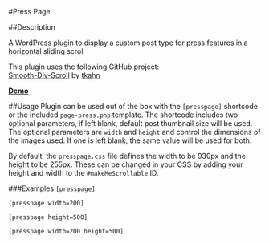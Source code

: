 #Press Page

##Description

A WordPress plugin to display a custom post type for press features in a horizontal sliding scroll

This plugin uses the following GitHub project:  
[Smooth-Div-Scroll](https://github.com/tkahn/Smooth-Div-Scroll) by [tkahn](https://github.com/tkahn)

**[Demo](http://museumthemes.com/press-page/)**

##Usage
Plugin can be used out of the box with the `[presspage]` shortcode or the included `page-press.php` template. The shortcode includes two optional parameters, if left blank, default post thumbnail size will be used. The optional parameters are `width` and `height` and control the dimensions of the images used. If one is left blank, the same value will be used for both.

By default, the `presspage.css` file defines the width to be 930px and the height to be 255px. These can be changed in  your CSS by adding your height and width to the `#makeMeScrollable` ID.

###Examples
`[presspage]`

`[presspage width=200]`

`[presspage height=500]`

`[presspage width=200 height=500]`